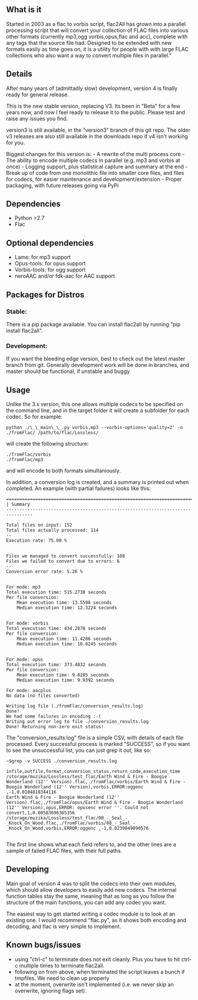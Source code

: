 ## What is it
Started in 2003 as a flac to vorbis script, flac2All has grown into a parallel processing script that will convert your collection of FLAC files into various other formats (currently mp3,ogg vorbis,opus,flac and acc), complete with any tags that the source file had. Designed to be extended with new formats easily as time goes on, it is a utility for people with with large FLAC collections who also want a way to convert multiple files in parallel."
## Details

After many years of (admittadly slow) development, version 4 is finally ready for general release.

This is the new stable version, replacing V3. Its been in "Beta" for a few years now, and now I feel ready to release it to the public. Please test and raise any issues you find.

version3 is still available, in the "version3" branch of this git repo. The older v3 releases are also still available in the downloads repo if v4 isn't working for you. 

Biggest changes for this version is:
	- A rewrite of the multi process core
	- The ability to encode multiple codecs in parallel (e.g. mp3 and vorbis at once)
	- Logging support, plus statistical capture and summary at the end
	- Break up of code from one monolithic file into smaller core files, and files for codecs, for easier maintenance and development/extension
	- Proper packaging, with future releases going via PyPi

## Dependencies
* Python >2.7
* Flac

## Optional dependencies
* Lame: for mp3 support
* Opus-tools: for opus support
* Vorbis-tools: for ogg support
* neroAAC and/or fdk-aac  for AAC support


## Packages for Distros

### Stable:
There is a pip package available. You can install flac2all by running  "pip install flac2all".

### Development:
If you want the bleeding edge version, best to check out the latest master branch from git.
Generally development work will be done in branches, and master should be functional, if unstable and buggy


## Usage
Unlike the 3.x version, this one allows multiple codecs to be specified on the command line, and in the target folder it will create a subfolder for each codec. So for example:

``` python ./\_\_main\_\_.py vorbis,mp3 --vorbis-options='quality=2' -o ./fromFlac/ /path/to/flac/Lossless/ ```

will create the following structure:

```
./fromFlac/vorbis
./fromFlac/mp3
```
and will encode to both formats simultaniously.

In addition, a conversion log is created, and a summary is printed out when completed. An example (with partial failures) looks like this:

```
================================================================================
| Summary
--------------------------------------------------------------------------------

Total files on input: 152
Total files actually processed: 114
--
Execution rate: 75.00 %


Files we managed to convert successfully: 108
Files we failed to convert due to errors: 6
--
Conversion error rate: 5.26 %


For mode: mp3
Total execution time: 515.2738 seconds
Per file conversion:
	Mean execution time: 13.5598 seconds
	Median execution time: 12.3224 seconds


For mode: vorbis
Total execution time: 434.2878 seconds
Per file conversion:
	Mean execution time: 11.4286 seconds
	Median execution time: 10.8245 seconds


For mode: opus
Total execution time: 373.4832 seconds
Per file conversion:
	Mean execution time: 9.8285 seconds
	Median execution time: 9.9392 seconds

For mode: aacplus
No data (no files converted)

Writing log file (./fromFlac/conversion_results.log)
Done!
We had some failures in encoding :-(
Writing out error log to file ./conversion_results.log
Done! Returning non-zero exit status! 

```

The "conversion_results.log" file is a simple CSV, with details of each file processed. Every successful process is marked "SUCCESS", so if you want to see the unsuccessful list, you can just grep it out, like so:

```
~$grep -v SUCCESS ./conversion_results.log

infile,outfile,format,conversion_status,return_code,execution_time
/storage/muzika/Lossless/test_flac/Earth Wind & Fire - Boogie Wonderland (12'' Version).flac,./fromFlac/vorbis/Earth Wind & Fire - Boogie Wonderland (12'' Version),vorbis,ERROR:oggenc ,-1,0.0104818344116
Earth Wind & Fire - Boogie Wonderland (12'' Version).flac,./fromFlac/opus/Earth Wind & Fire - Boogie Wonderland (12'' Version),opus,ERROR: opusenc error ''. Could not convert,1,0.00583696365356
/storage/muzika/Lossless/test_flac/08_-_Seal_-_Knock_On_Wood.flac,./fromFlac/vorbis/08_-_Seal_-_Knock_On_Wood,vorbis,ERROR:oggenc ,-1,0.0239849090576


 ```

The first line shows what each field refers to, and the other lines are a sample of failed FLAC files, with their full paths.

## Developing

Main goal of version 4 was to split the codecs into their own modules, which should allow developers to easily add new codecs. The internal function tables stay the same, meaning that as long as you follow the structure of the main functions, you can add any codec you want.

The easiest way to get started writing a codec module is to look at an existing one. I would recommend "flac.py", as it shows both encoding and decoding, and flac is very simple to implement.

## Known bugs/issues

* using "ctrl-c" to terminate does not exit cleanly. Plus you have to hit ctrl-c multiple times to terminate flac2all.
* following on from above, when terminated the script leaves a bunch if tmpfiles. We need to clean up properly
* at the moment, overwrite isn't implemented (i.e. we never skip an overwrite, ignoring flags set).
